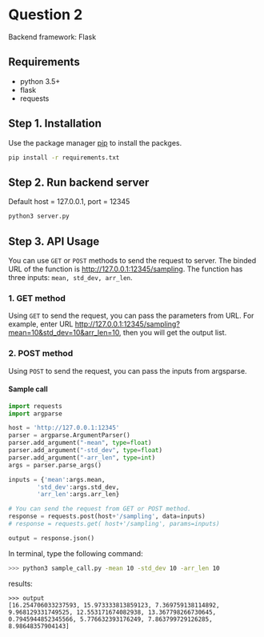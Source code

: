 # Question 2
Backend framework: Flask
## Requirements
* python 3.5+
* flask 
* requests

## Step 1. Installation

Use the package manager [pip](https://pip.pypa.io/en/stable/) to install the packges.

```bash
pip install -r requirements.txt
```
## Step 2. Run backend server

Default host = 127.0.0.1, port = 12345

```bash
python3 server.py
```
## Step 3. API Usage
You can use `GET` or `POST` methods to send the request to server. The binded URL of the function is http://127.0.0.1:12345/sampling. The function has three inputs: `mean, std_dev, arr_len`.  
### 1. GET method
Using `GET` to send the request, you can pass the parameters from URL. For example, enter URL http://127.0.0.1:12345/sampling?mean=10&std_dev=10&arr_len=10, then you will get the output list.

### 2. POST method
Using `POST` to send the request, you can pass the inputs from argsparse.
#### Sample call
```python
import requests
import argparse

host = 'http://127.0.0.1:12345'
parser = argparse.ArgumentParser()
parser.add_argument("-mean", type=float)
parser.add_argument("-std_dev", type=float)
parser.add_argument("-arr_len", type=int)
args = parser.parse_args()

inputs = {'mean':args.mean, 
        'std_dev':args.std_dev, 
        'arr_len':args.arr_len}

# You can send the request from GET or POST method.
response = requests.post(host+'/sampling', data=inputs)
# response = requests.get( host+'/sampling', params=inputs)

output = response.json()
```
In terminal, type the following command:
``` bash 
>>> python3 sample_call.py -mean 10 -std_dev 10 -arr_len 10
```
results:
```
>>> output
[16.254706033237593, 15.973333813859123, 7.369759138114892, 9.968129331749525, 12.553171674082938, 13.367798266730645, 0.7945944852345566, 5.776632393176249, 7.863799729126285, 8.98648357904143]
```
